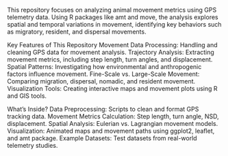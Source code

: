This repository focuses on analyzing animal movement metrics using GPS telemetry data. Using R packages like amt and move, the analysis explores spatial and temporal variations in movement, identifying key behaviors such as migratory, resident, and dispersal movements.

Key Features of This Repository
Movement Data Processing: Handling and cleaning GPS data for movement analysis.
Trajectory Analysis: Extracting movement metrics, including step length, turn angles, and displacement.
Spatial Patterns: Investigating how environmental and anthropogenic factors influence movement.
Fine-Scale vs. Large-Scale Movement: Comparing migration, dispersal, nomadic, and resident movement.
Visualization Tools: Creating interactive maps and movement plots using R and GIS tools.

What’s Inside?
Data Preprocessing: Scripts to clean and format GPS tracking data.
Movement Metrics Calculation: Step length, turn angle, NSD, displacement.
Spatial Analysis: Eulerian vs. Lagrangian movement models.
Visualization: Animated maps and movement paths using ggplot2, leaflet, and amt package.
Example Datasets: Test datasets from real-world telemetry studies.

